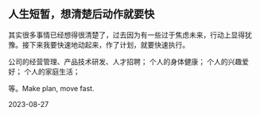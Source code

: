## 人生短暂，想清楚后动作就要快

其实很多事情已经想得很清楚了，过去因为有一些过于焦虑未来，行动上显得犹豫。接下来我要快速地动起来，作了计划，就要快速执行。

公司的经营管理、产品技术研发、人才招聘；
个人的身体健康；
个人的兴趣爱好；
个人的家庭生活；

等。Make plan, move fast. 

2023-08-27
